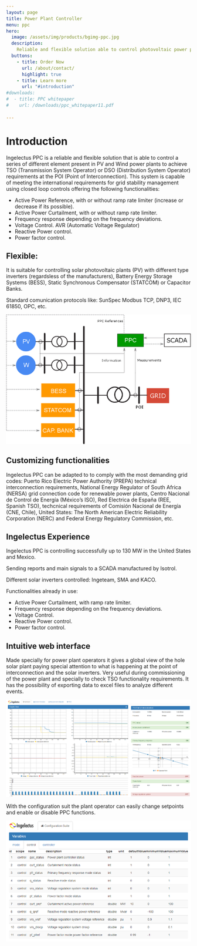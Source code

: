 ```yaml
---
layout: page
title: Power Plant Controller
menu: ppc
hero: 
  image: /assets/img/products/bgimg-ppc.jpg
  description:
    Reliable and flexible solution able to control photovoltaic power plants improving a better network integration.
  buttons:
    - title: Order Now
      url: /about/contact/
      highlight: true
    - title: Learn more
      url: "#introduction"
#downloads:
#  - title: PPC whitepaper
#    url: /downloads/ppc_whitepaper11.pdf

---
```


# Introduction

Ingelectus PPC is a reliable and flexible solution that is able to control a series of different element present in PV and Wind power plants to achieve TSO (Transmission System Operator) or DSO (Distribution System Operator) requirements at the POI (Point of Interconnection). 
This system is capable of meeting the international requirements for grid stability management using closed loop controls offering the following functionalities:
* Active Power Reference, with or without ramp rate limiter (increase or decrease if its possible). 
* Active Power Curtailment, with or without ramp rate limiter.
* Frequency response depending on the frequency deviations. 
* Voltage Control. AVR (Automatic Voltage Regulator)
* Reactive Power control. 
* Power factor control.

## Flexible:

It is suitable for controlling solar photovoltaic plants (PV) with different type inverters (regardsless of the manufacturers), Battery Energy Storage Systems (BESS), Static Synchronous Compensator (STATCOM) or Capacitor Banks. 

Standard comunication protocols like: SunSpec Modbus TCP, DNP3, IEC 61850, OPC, etc. 

![example image](/assets/img/products/plant_example.png)

## Customizing functionalities

Ingelectus PPC can be adapted to to comply with the most demanding grid codes: Puerto Rico Electric Power Authority (PREPA) technical interconnection  requirements, National Energy Regulator of South Africa (NERSA) grid connection code for renewable power plants, Centro Nacional de Control de Energía (México’s ISO), Red Electrica de España (REE, Spanish TSO), techcnical requirements of Comisión Nacional de Energía (CNE, Chile), United States: The North American Electric Reliability Corporation (NERC) and Federal Energy Regulatory Commission, etc.  

## Ingelectus Experience

Ingelectus PPC is controlling successfully up to 130 MW in the United States and Mexico. 

Sending reports and main signals to a SCADA manufactured by Isotrol.

Different solar inverters controlled: Ingeteam, SMA and KACO.

Functionalities already in use:

* Active Power Curtailment, with ramp rate limiter.
* Frequency response depending on the frequency deviations. 
* Voltage Control. 
* Reactive Power control. 
* Power factor control.


## Intuitive web interface

Made specially for power plant operators it gives a global view of the hole solar plant paying special attention to what is happening at the point of interconnection and the solar inverters. Very useful during commissioning of the power plant and specially to check TSO functionality requirements. It has the possibility of exporting data to excel files to analyze different events.

![example image1](/assets/img/products/pantalla_principal.png)

With the configuration suit the plant operator can easily change setpoints and enable or disable PPC functions.

![example image2](/assets/img/products/pantalla_configuracion.png)
